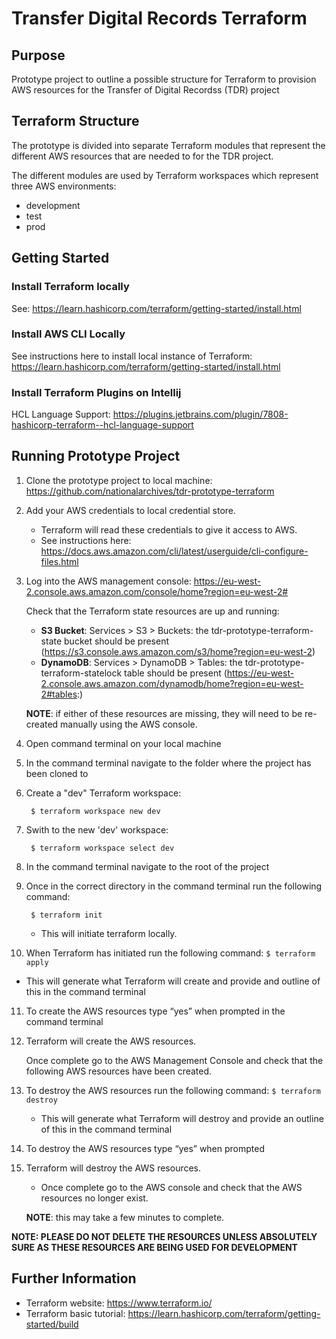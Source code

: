 # Transfer Digital Records Terraform

## Purpose

Prototype project to outline a possible structure for Terraform to provision AWS resources for the Transfer of Digital Recordss (TDR) project

## Terraform Structure

The prototype is divided into separate Terraform modules that represent the different AWS resources that are needed to for the TDR project.

The different modules are used by Terraform workspaces which represent three AWS environments:
* development
* test
* prod

## Getting Started

### Install Terraform locally

See: https://learn.hashicorp.com/terraform/getting-started/install.html

### Install AWS CLI Locally

See instructions here to install local instance of Terraform: https://learn.hashicorp.com/terraform/getting-started/install.html

### Install Terraform Plugins on Intellij

HCL Language Support: https://plugins.jetbrains.com/plugin/7808-hashicorp-terraform--hcl-language-support

## Running Prototype Project

1. Clone the prototype project to local machine:  https://github.com/nationalarchives/tdr-prototype-terraform
2. Add your AWS credentials to local credential store.

   * Terraform will read these credentials to give it access to AWS.
   * See instructions here: https://docs.aws.amazon.com/cli/latest/userguide/cli-configure-files.html

3. Log into the AWS management console: https://eu-west-2.console.aws.amazon.com/console/home?region=eu-west-2#

   Check that the Terraform state resources are up and running:

   * **S3 Bucket**: Services > S3 > Buckets: the tdr-prototype-terraform-state bucket should be present (https://s3.console.aws.amazon.com/s3/home?region=eu-west-2)
   * **DynamoDB**: Services > DynamoDB > Tables: the tdr-prototype-terraform-statelock table should be present (https://eu-west-2.console.aws.amazon.com/dynamodb/home?region=eu-west-2#tables:)

   **NOTE**: if either of these resources are missing, they will need to be re-created manually using the AWS console.

4. Open command terminal on your local machine
5. In the command terminal navigate to the folder where the project has been cloned to
6. Create a "dev" Terraform workspace:
   ```
    $ terraform workspace new dev
   ```
7. Swith to the new 'dev' workspace:
   ``` 
    $ terraform workspace select dev
   ```
8. In the command terminal navigate to the root of the project
9. Once in the correct directory in the command terminal run the following command: 
   ```
    $ terraform init
    ```

   * This will initiate terraform locally.

10. When Terraform has initiated run the following command: `$ terraform apply`

   * This will generate what Terraform will create and provide and outline of this in the command terminal

11. To create the AWS resources type “yes” when prompted in the command terminal
12. Terraform will create the AWS resources.

    Once complete go to the AWS Management Console and check that the following AWS resources have been created.     

13. To destroy the AWS resources run the following command: `$ terraform destroy`

    * This will generate what Terraform will destroy and provide an outline of this in the command terminal

14. To destroy the AWS resources type “yes” when prompted

15. Terraform will destroy the AWS resources.

    * Once complete go to the AWS console and check that the AWS resources no longer exist.

    **NOTE**: this may take a few minutes to complete.

**NOTE: PLEASE DO NOT DELETE THE RESOURCES UNLESS ABSOLUTELY SURE AS THESE RESOURCES ARE BEING USED FOR DEVELOPMENT**

## Further Information

* Terraform website: https://www.terraform.io/
* Terraform basic tutorial: https://learn.hashicorp.com/terraform/getting-started/build
